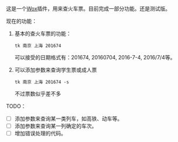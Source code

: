 这是一个[Wox](https://github.com/Wox-launcher/Wox)插件，用来查火车票。目前完成一部分功能。还是测试版。

现在的功能：

1. 基本的查火车票的功能：

   `tk 南京 上海 201674`

   可以接受的日期格式有：201674, 20160704, 2016-7-4, 2016/7/4等。

2. 可以添加参数来查询学生票或成人票

   `tk 南京 上海 201674 -s`

   不过票数似乎差不多

TODO：

- [ ] 添加参数来查询某一类列车，如高铁、动车等。
- [ ] 添加参数来查询某一列确定的车次。
- [ ] 增加错误处理的代码。